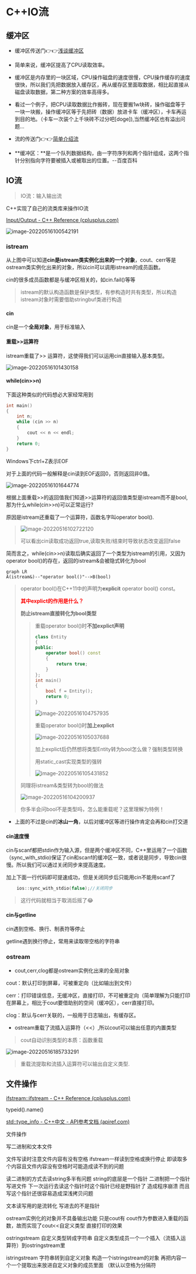 # C++IO流

## 缓冲区

- 缓冲区传送门👉👉[浅谈缓冲区](https://blog.csdn.net/m0_53005929/article/details/122422043)

- 简单来说，缓冲区提高了CPU读取效率。

- 缓冲区是内存里的一块区域，CPU操作磁盘的速度很慢，CPU操作缓存的速度很快，所以我们先把数据放入缓存区，再从缓存区里面取数据，相比起直接从磁盘读取数据，第二种方案的效率高得多。
- 看过一个例子，把CPU读取数据比作搬砖，现在要搬1w块砖，操作磁盘等于一块一块搬，操作缓冲区等于先把砖（数据）放进卡车（缓冲区），卡车再运到目的地。（卡车一次装个上千块砖不过分吧[doge]),当然缓冲区也有溢出问题...

- 流的传送门👉👉[简单介绍流](https://blog.csdn.net/m0_53005929/article/details/119740505)

- **缓冲区：**是一个队列数据结构，由一字符序列和两个指针组成，这两个指针分别指向字符要被插入或被取出的位置。--百度百科

##  IO流

>  IO流：输入输出流

C++实现了自己的流类库来操作IO流

[Input/Output - C++ Reference (cplusplus.com)](http://www.cplusplus.com/reference/iolibrary/)

![image-20220516100542191](https://pic-1304888003.cos.ap-guangzhou.myqcloud.com/img/image-20220516100542191.png)

### istream

从上图中可以知道**cin是istream类实例化出来的一个对象**，cout、cerr等是ostream类实例化出来的对象，所以cin可以调用istream的成员函数。

cin的很多成员函数都是与缓冲区相关的，如cin.fail()等等

> istream的默认构造函数是保护类型，有参构造时共有类型，所以构造istream对象时需要借助stringbuf类进行构造

####  cin

cin是一个**全局对象**，用于标准输入

#### 重载>>运算符

istream重载了>> 运算符，这使得我们可以运用cin直接输入基本类型。

![image-20220516101430158](https://pic-1304888003.cos.ap-guangzhou.myqcloud.com/img/image-20220516101430158.png)

#### while(cin>>n)

下面这种类似的代码想必大家经常用到

```c++
int main()
{
	int n;
	while (cin >> n)
	{
		cout << n << endl;
	}
	return 0;
}
```

Windows下ctrl+Z表示EOF

对于上面的代码一般解释是cin读到EOF返回0，否则返回非0值。

![image-20220516101644774](https://pic-1304888003.cos.ap-guangzhou.myqcloud.com/img/image-20220516101644774.png)

根据上面重载>>的返回值我们知道>>运算符的返回值类型是istream而不是bool,那为什么while(cin>>n)可以正常运行?

原因是istream还重载了一个运算符，函数名字叫operator bool().

> ![image-20220516102722120](https://pic-1304888003.cos.ap-guangzhou.myqcloud.com/img/image-20220516102722120.png)
>
> 可以看出cin读取成功返回true,读取失败/结束时导致状态改变返回false

简而言之，while(cin>>n)读取后确实返回了一个类型为istream的引用，又因为operator bool()的存在，返回的istream&会被隐式转化为bool

```meRmaid
graph LR
A(istream&)--"operator bool()"-->B(bool)
```

> operator bool()在C++11中的声明为**explicit** operator bool() const。
>
> **<font color=red>其中explict的作用是什么？</font>**
>
> **防止istream直接转化为bool类型**
>
> > 重载operator bool()时**不加explict声明**
> >
> > ```c++
> > class Entity
> > {
> > public:
> > 	operator bool() const
> > 	{
> > 		return true;
> > 	}
> > };
> > int main()
> > {
> > 	bool f = Entity();
> > 	return 0;
> > }
> > ```
> >
> > ![image-20220516104757935](https://pic-1304888003.cos.ap-guangzhou.myqcloud.com/img/image-20220516104757935.png)
> >
> > 重载operator bool()时**加上explict**
> >
> > ![image-20220516105037688](https://pic-1304888003.cos.ap-guangzhou.myqcloud.com/img/image-20220516105037688.png)
> >
> > 加上explict后仍然想将类型Entity转为bool怎么做？强制类型转换
> >
> > 用static_cast实现类型的强转
> >
> > ![image-20220516105431852](https://pic-1304888003.cos.ap-guangzhou.myqcloud.com/img/image-20220516105431852.png)
>
> 同理将istream&类型转为bool的做法
>
> ![image-20220516104200937](https://pic-1304888003.cos.ap-guangzhou.myqcloud.com/img/image-20220516104200937.png)
>
> 你多半会问bool不是类型吗，怎么能重载呢？这里理解为特例！

- 上面的不过是cin的**冰山一角**，以后对缓冲区等进行操作肯定会再和cin打交道

#### cin速度慢

cin与scanf都把stdin作为输入源，但是两个缓冲区不同，C++里运用了一个函数（sync_with_stdio)保证了cin和scanf的缓冲区一致，或者说是同步，导致cin很慢。所以我们可以通过关闭同步来提高速度。

加上下面一行代码即可提速成功，但是关闭同步后只能用cin不能用scanf了

```c++
	ios::sync_with_stdio(false);//关闭同步
```

> 这行代码就相当于取消后摇了😂

#### cin与getline

cin遇到空格、换行、制表符等停止

getline遇到换行停止，常用来读取带空格的字符串

### ostream

- cout,cerr,clog都是ostream实例化出来的全局对象

cout：默认打印到屏幕，可被重定向（比如输出到文件）

cerr：打印错误信息，无缓冲区，直接打印，不可被重定向（简单理解为只能打印在屏幕上，相比于cout要借助别的空间（缓冲区），cerr直接打印。

clog：默认与cerr关联的，一般用于日志输出，有缓存区。

- ostream重载了流插入运算符（<<）,所以cout可以输出任意的内置类型

> cout自动识别类型的本质：函数重载

![image-20220516185733291](https://pic-1304888003.cos.ap-guangzhou.myqcloud.com/img/image-20220516185733291.png)

> 重载流提取和流插入运算符可以输出自定义类型.

## 文件操作

[ifstream::ifstream - C++ Reference (cplusplus.com)](http://www.cplusplus.com/reference/fstream/ifstream/ifstream/)



typeid().name()

[std::type_info - C++中文 - API参考文档 (apiref.com)](https://www.apiref.com/cpp-zh/cpp/types/type_info.html)





文件操作

写二进制和文本文件



文件写读时注意文件内容有没有空格  ifstream一样读到空格或换行停止 即读取多个内容且文件内容没有空格时可能造成读不到的问题



读二进制的方式去读string多半有问题 string的底层是一个指针 二进制把一个指针写进文件 下一次运行去读这个指针时这个指针已经是野指针了 造成程序崩溃  而且写这个指针还很容易造成深浅拷贝问题

文本读写用的是流转化  写进去的不是指针



ostream实例化的对象并不具备输出功能 只是cout有 cout作为参数进入重载的函数，故而实现了cout<<自定义类型 直接打印的效果

ostringstream   自定义类型转成字符串  自定义类型成员一个一个插入（流插入运算符）到ostringstream里

istringstream   字符串转到自定义对象  构造一个istringstream的对象  再把内容一个一个提取出来放进自定义对象的成员里面  （默认以空格为分隔符



